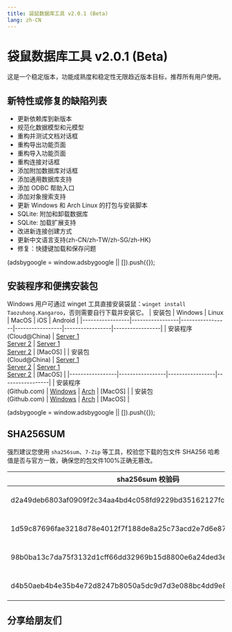 ```yaml
---
title: 袋鼠数据库工具 v2.0.1 (Beta)
lang: zh-CN
---
```


# 袋鼠数据库工具 v2.0.1 (Beta)
这是一个稳定版本，功能成熟度和稳定性无限趋近版本目标，推荐所有用户使用。

## 新特性或修复的缺陷列表
- 更新依赖库到新版本
- 规范化数据模型和元模型
- 重构并测试文档对话框
- 重构导出功能页面
- 重构导入功能页面
- 重构连接对话框
- 添加附加数据库对话框
- 添加通用数据库支持
- 添加 ODBC 帮助入口
- 添加对象搜索支持
- 更新 Windows 和 Arch Linux 的打包与安装脚本
- SQLite: 附加和卸载数据库
- SQLite: 加载扩展支持
- 改进新连接创建方式
- 更新中文语言支持(zh-CN/zh-TW/zh-SG/zh-HK)
- 修复：快捷键加载和保存问题

<div>
    <script2 type="text/javascript" async="true" src="https://pagead2.googlesyndication.com/pagead/js/adsbygoogle.js" />
    <ins class="adsbygoogle"
        style="display:block; text-align:center;"
        data-ad-layout="in-article"
        data-ad-format="fluid"
        data-ad-client="ca-pub-3975819313740938"
        data-ad-slot="6760827895"></ins>
    <script2 type="text/javascript">
        (adsbygoogle = window.adsbygoogle || []).push({});
    </script2>
</div>

## 安装程序和便携安装包
Windows 用户可通过 winget 工具直接安装袋鼠：`winget install Taozuhong.Kangaroo`，否则需要自行下载并安装它。
| 安装包          | Windows         | Linux           | MacOS           | iOS             | Android         |
|-----------------|-----------------|-----------------|-----------------|-----------------|-----------------|
| 安装程序<br/>(Cloud@China) | [Server 1](https://kangaroo.awaysoft.com/downloads/v2.0.1.221101/kangaroo-2.0.1.221101-AMD64.exe) <br/> [Server 2](https://d4.injdk.cn/dbkangaroo/v2.0.1.221101/kangaroo-2.0.1.221101-AMD64.exe) | [Server 1](https://kangaroo.awaysoft.com/downloads/v2.0.1.221101/kangaroo-2.0.1.221101-1-x86_64.pkg.tar.zst) <br/> [Server 2](https://d4.injdk.cn/dbkangaroo/v2.0.1.221101/kangaroo-2.0.1.221101-1-x86_64.pkg.tar.zst) | [MacOS] |
| 安装包<br/>(Cloud@China) | [Server 1](https://kangaroo.awaysoft.com/downloads/v2.0.1.221101/kangaroo-2.0.1.221101-AMD64.7z) <br/> [Server 2](https://d4.injdk.cn/dbkangaroo/v2.0.1.221101/kangaroo-2.0.1.221101-AMD64.7z) | [Server 1](https://kangaroo.awaysoft.com/downloads/v2.0.1.221101/kangaroo-2.0.1.221101-arch.tar.gz) <br/> [Server 2](https://d4.injdk.cn/dbkangaroo/v2.0.1.221101/kangaroo-2.0.1.221101-arch.tar.gz) | [MacOS] |
|-----------------|-----------------|-----------------|-----------------|
| 安装程序<br/>(Github.com) | [Windows](https://github.com/dbkangaroo/kangaroo/releases/download/v2.0.1.221101/kangaroo-2.0.1.221101-AMD64.exe) | [Arch](https://github.com/dbkangaroo/kangaroo/releases/download/v2.0.1.221101/kangaroo-2.0.1.221101-1-x86_64.pkg.tar.zst) | [MacOS] |
| 安装包<br/>(Github.com)  | [Windows](https://github.com/dbkangaroo/kangaroo/releases/download/v2.0.1.221101/kangaroo-2.0.1.221101-AMD64.7z) | [Arch](https://github.com/dbkangaroo/kangaroo/releases/download/v2.0.1.221101/kangaroo-2.0.1.221101-arch.tar.gz) | [MacOS] |

<div>
    <script2 type="text/javascript" async="true" src="https://pagead2.googlesyndication.com/pagead/js/adsbygoogle.js" />
    <ins class="adsbygoogle"
        style="display:block; text-align:center;"
        data-ad-layout="in-article"
        data-ad-format="fluid"
        data-ad-client="ca-pub-3975819313740938"
        data-ad-slot="6760827895"></ins>
    <script2 type="text/javascript">
        (adsbygoogle = window.adsbygoogle || []).push({});
    </script2>
</div>

## SHA256SUM
强烈建议您使用 `sha256sum`、`7-Zip` 等工具，校验您下载的包文件 SHA256 哈希值是否与官方一致，确保您的包文件100%正确无篡改。

| sha256sum 校验码                             | 袋鼠安装包文件名  |
|---------------------------------------------|------------------|
| d2a49deb6803af0909f2c34aa4bd4c058fd9229bd35162127fc6f7a63423e61f | kangaroo-2.0.1.221101-1-x86_64.pkg.tar.zst |
| 1d59c87696fae3218d78e4012f7f188de8a25c73acd2e7d6e87041048e412761 | kangaroo-2.0.1.221101-AMD64.7z |
| 98b0ba13c7da75f3132d1cff66dd32969b15d8800e6a24ded3e4a34a126842e9 | kangaroo-2.0.1.221101-AMD64.exe |
| d4b50aeb4b4e35b4e72d8247b8050a5dc9d7d3e088bc4dd9e83af28982e3a6e6 | kangaroo-2.0.1.221101-arch.tar.gz |

## 分享给朋友们
<social-share :networks="['wechat', 'qq', 'weibo', 'douban', 'facebook', 'twitter', 'telegram', 'line', 'skype', 'linkedin']" />
